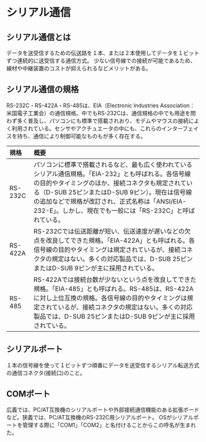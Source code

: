 # シリアル通信

## シリアル通信とは
データを送受信するための伝送路を１本、または２本使用してデータを１ビットずつ連続的に送受信する通信方式。
少ない信号線での接続が可能であるため、線材や中継装置のコストが抑えられるなどメリットがある。

## シリアル通信の規格
RS-232C・RS-422A・RS-485は、EIA（Electronic Industries Association：米国電子工業会）の通信規格。中でもRS-232Cは、通信規格の中でも用途を問わず多く普及し、パソコンにも標準で搭載されおり、モデムやマウスの接続によく利用されている。センサやアクチュエータの中にも、これらのインターフェイスを持ち、通信により制御可能なものもが多く存在する。

| 規格    | 概要                                                                                                                                                                                                                                                                                                                      |
|:--------|:--------------------------------------------------------------------------------------------------------------------------------------------------------------------------------------------------------------------------------------------------------------------------------------------------------------------------|
| RS-232C | パソコンに標準で搭載されるなど、最も広く使われているシリアル通信規格。「EIA-232」とも呼ばれる。各信号線の目的やタイミングのほか、接続コネクタも規定されている（D-SUB 25ピンまたはD-SUB 9ピン）。現在は信号線の追加などで規格が改訂され、正式名称は「ANSI/EIA-232-E」。しかし、現在でも一般には「RS-232C」と呼ばれている。 |
| RS-422A | RS-232Cでは伝送距離が短い、伝送速度が遅いなどの欠点を改良してできた規格。「EIA-422A」とも呼ばれる。各信号線の目的やタイミングは規定されているが、接続コネクタの規定はない。多くの対応製品では、D-SUB 25ピンまたはD-SUB 9ピンが主に採用されている。                                                                        |
| RS-485  | RS-422Aでは接続台数が少ないという点を改良してできた規格。「EIA-485」とも呼ばれる。RS-485は、RS-422Aに対し上位互換の規格。各信号線の目的やタイミングは規定されているが、接続コネクタの規定はない。多くの対応製品では、D-SUB 25ピンまたはD-SUB 9ピンが主に採用されている。                                                  |

## シリアルポート
１本の信号線を使って１ビットずつ順番にデータを送受信するシリアル転送方式の通信コネクタ(接続口)のこと。

## COMポート
広義では、PC/AT互換機のシリアルポートや外部接続通信機能のある拡張ボードなど。狭義では、PC/AT互換機のRS-232C用シリアルポート。
OSがシリアルポートを管理する際に「COM1」「COM2」と名付けることからこの呼名が生まれた。
